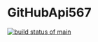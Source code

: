 # GitHubApi567
[![build status of main](https://travis-ci.org/HarveyQin/GitHubApi567.svg?branch=main)](https://travis-ci.org/HarveyQin/GitHubApi567)

